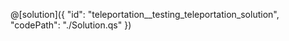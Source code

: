 @[solution]({
    "id": "teleportation__testing_teleportation_solution",
    "codePath": "./Solution.qs"
})